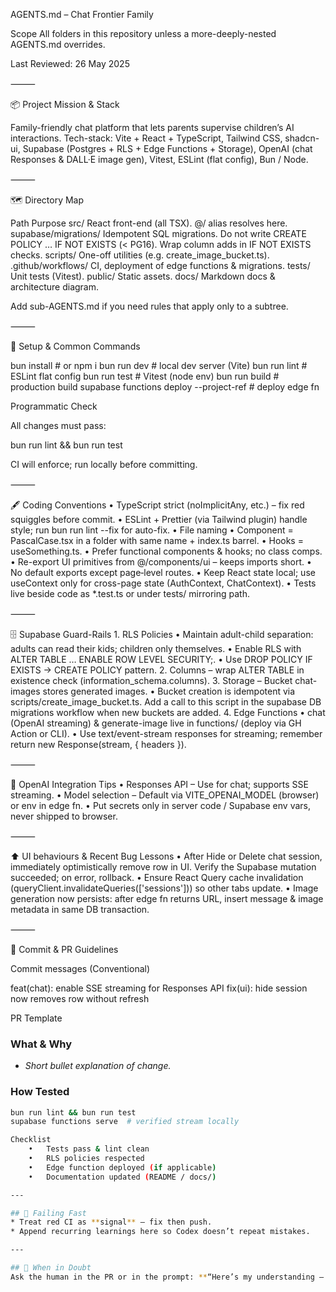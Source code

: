 AGENTS.md – Chat Frontier Family

Scope All folders in this repository unless a more-deeply-nested AGENTS.md overrides.

Last Reviewed: 26 May 2025

⸻

📦 Project Mission & Stack

Family-friendly chat platform that lets parents supervise children’s AI interactions.
Tech-stack: Vite + React + TypeScript, Tailwind CSS, shadcn-ui, Supabase (Postgres + RLS + Edge Functions + Storage), OpenAI (chat Responses & DALL·E image gen), Vitest, ESLint (flat config), Bun / Node.

⸻

🗺️ Directory Map

Path	Purpose
src/	React front-end (all TSX). @/ alias resolves here.
supabase/migrations/	Idempotent SQL migrations. Do not write CREATE POLICY … IF NOT EXISTS (< PG16). Wrap column adds in IF NOT EXISTS checks.
scripts/	One-off utilities (e.g. create_image_bucket.ts).
.github/workflows/	CI, deployment of edge functions & migrations.
tests/	Unit tests (Vitest).
public/	Static assets.
docs/	Markdown docs & architecture diagram.

Add sub-AGENTS.md if you need rules that apply only to a subtree.

⸻

🔧 Setup & Common Commands

bun install           # or npm i
bun run dev           # local dev server (Vite)
bun run lint          # ESLint flat config
bun run test          # Vitest (node env)
bun run build         # production build
supabase functions deploy <fn> --project-ref <id>  # deploy edge fn

Programmatic Check

All changes must pass:

bun run lint && bun run test

CI will enforce; run locally before committing.

⸻

🖋️ Coding Conventions
	•	TypeScript strict (noImplicitAny, etc.) – fix red squiggles before commit.
	•	ESLint + Prettier (via Tailwind plugin) handle style; run bun run lint --fix for auto-fix.
	•	File naming
	•	Component = PascalCase.tsx in a folder with same name + index.ts barrel.
	•	Hooks = useSomething.ts.
	•	Prefer functional components & hooks; no class comps.
	•	Re-export UI primitives from @/components/ui – keeps imports short.
	•	No default exports except page‐level routes.
	•	Keep React state local; use useContext only for cross-page state (AuthContext, ChatContext).
	•	Tests live beside code as *.test.ts or under tests/ mirroring path.

⸻

🗄️ Supabase Guard-Rails
	1.	RLS Policies
	•	Maintain adult-child separation: adults can read their kids; children only themselves.
	•	Enable RLS with ALTER TABLE … ENABLE ROW LEVEL SECURITY;.
	•	Use DROP POLICY IF EXISTS → CREATE POLICY pattern.
	2.	Columns – wrap ALTER TABLE in existence check (information_schema.columns).
	3.	Storage – Bucket chat-images stores generated images.
	•	Bucket creation is idempotent via scripts/create_image_bucket.ts. Add a call to this script in the supabase DB migrations workflow when new buckets are added.
	4.	Edge Functions
	•	chat (OpenAI streaming) & generate-image live in functions/ (deploy via GH Action or CLI).
	•	Use text/event-stream responses for streaming; remember return new Response(stream, { headers }).

⸻

🤖 OpenAI Integration Tips
	•	Responses API – Use for chat; supports SSE streaming.
	•	Model selection – Default via VITE_OPENAI_MODEL (browser) or env in edge fn.
	•	Put secrets only in server code / Supabase env vars, never shipped to browser.

⸻

⬆️ UI behaviours & Recent Bug Lessons
	•	After Hide or Delete chat session, immediately optimistically remove row in UI. Verify the Supabase mutation succeeded; on error, rollback.
	•	Ensure React Query cache invalidation (queryClient.invalidateQueries(['sessions'])) so other tabs update.
	•	Image generation now persists: after edge fn returns URL, insert message & image metadata in same DB transaction.

⸻

📝 Commit & PR Guidelines

Commit messages (Conventional)

feat(chat): enable SSE streaming for Responses API
fix(ui): hide session now removes row without refresh

PR Template

### What & Why
- _Short bullet explanation of change._

### How Tested
```bash
bun run lint && bun run test
supabase functions serve  # verified stream locally

Checklist
	•	Tests pass & lint clean
	•	RLS policies respected
	•	Edge function deployed (if applicable)
	•	Documentation updated (README / docs/)

---

## 🚦 Failing Fast
* Treat red CI as **signal** – fix then push.
* Append recurring learnings here so Codex doesn’t repeat mistakes.

---

## 🛑 When in Doubt
Ask the human in the PR or in the prompt: **“Here’s my understanding – am I missing anything?”**
